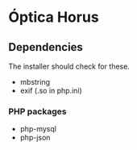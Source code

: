 Óptica Horus
============



Dependencies
------------

The installer should check for these.

* mbstring
* exif (.so in php.ini)

### PHP packages

* php-mysql
* php-json
